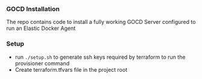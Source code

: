 ### GOCD Installation

The repo contains code to install a fully working GOCD Server configured to run an Elastic Docker Agent

### Setup
- run `./setup.sh` to generate ssh keys required by terraform to run the provisioner command
- Create terraform.tfvars file in the project root